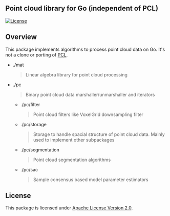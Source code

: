 ## Point cloud library for Go (independent of PCL)

[![License](https://img.shields.io/badge/License-Apache%202.0-blue.svg)](https://opensource.org/licenses/Apache-2.0)

## Overview

This package implements algorithms to process point cloud data on Go.
It's not a clone or porting of [PCL](https://pointclouds.org/).

- ./mat
    > Linear algebra library for point cloud processing
- ./pc
    > Binary point cloud data marshaller/unmarshaller and iterators
  - ./pc/filter
      > Point cloud filters like VoxelGrid downsampling filter
  - ./pc/storage
      > Storage to handle spacial structure of point cloud data. Mainly used to implement other subpackages
  - ./pc/segmentation
      > Point cloud segmentation algorithms
  - ./pc/sac
      > Sample consensus based model parameter estimators

## License

This package is licensed under [Apache License Version 2.0](./LICENSE).
